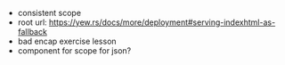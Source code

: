 
* consistent scope
* root url: https://yew.rs/docs/more/deployment#serving-indexhtml-as-fallback
* bad encap exercise lesson
* component for scope for json?
